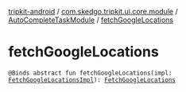 [tripkit-android](../../index.md) / [com.skedgo.tripkit.ui.core.module](../index.md) / [AutoCompleteTaskModule](index.md) / [fetchGoogleLocations](./fetch-google-locations.md)

# fetchGoogleLocations

`@Binds abstract fun fetchGoogleLocations(impl: `[`FetchGoogleLocationsImpl`](../../com.skedgo.tripkit.ui.geocoding/-fetch-google-locations-impl/index.md)`): `[`FetchGoogleLocations`](../../com.skedgo.tripkit.ui.search/-fetch-google-locations/index.md)